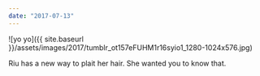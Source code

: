```yaml
---
date: "2017-07-13"
---
```


![yo yo]({{ site.baseurl }}/assets/images/2017/tumblr_ot157eFUHM1r16syio1_1280-1024x576.jpg)

Riu has a new way to plait her hair. She wanted you to know that.
